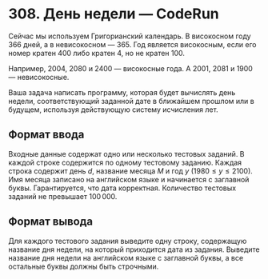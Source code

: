 # 308. День недели — CodeRun

Сейчас мы используем Григорианский календарь. В високосном году 366 дней, а в невисокосном — 365. Год является високосным, если его номер кратен 400 либо кратен 4, но не кратен 100.

Например, 2004, 2080 и 2400 — високосные года. А 2001, 2081 и 1900 — невисокосные.

Ваша задача написать программу, которая будет вычислять день недели, соответствующий заданной дате в ближайшем прошлом или в будущем, используя действующую систему исчисления лет.

## Формат ввода

Входные данные содержат одно или несколько тестовых заданий. В каждой строке содержится по одному тестовому заданию. Каждая строка содержит день $d$, название месяца $M$ и год $y$ $(1980 \le y \le 2100)$. Имя месяца записано на английском языке и начинается с заглавной буквы. Гарантируется, что дата корректная. Количество тестовых заданий не превышает $100\,000$.

## Формат вывода

Для каждого тестового задания выведите одну строку, содержащую название дня недели, на который приходится дата из задания. Выведите название дня недели на английском языке с заглавной буквы, а все остальные буквы должны быть строчными.
